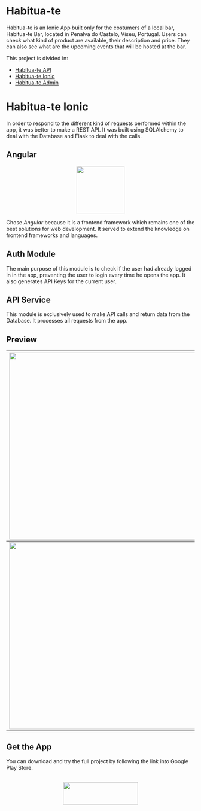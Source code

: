 # Habitua-te

Habitua-te is an Ionic App built only for the costumers of a local bar, Habitua-te Bar, located in Penalva do Castelo, Viseu, Portugal. Users can check what kind of product are available, their description and price. They can also see what are the upcoming events that will be hosted at the bar.

This project is divided in:

* [Habitua-te API](https://www.github.com/paulogil93/habitua-te-api)
* [Habitua-te Ionic](https://www.github.com/paulogil93/habitua-te-ionic)
* [Habitua-te Admin](https://www.github.com/paulogil93/habitua-te-admin)



# Habitua-te Ionic

In order to respond to the different kind of requests performed within the app, it was better to make a REST API. It was built using SQLAlchemy to deal with the Database and Flask to deal with the calls.

## Angular  

<p align="center">
	<img src="https://pluralsight2.imgix.net/paths/images/angular-14a0f6532f.png" width=128 height=128/>
</p>

Chose _Angular_ because it is a frontend framework which remains one of the best solutions for web development. It served to extend the knowledge on frontend frameworks and languages.

## Auth Module

The main purpose of this module is to check if the user had already logged in in the app, preventing the user to login every time he opens the app. It also generates API Keys for the current user.

## API Service

This module is exclusively used to make API calls and return data from the Database. It processes all requests from the app.

## Preview



|<img src="https://i.imgur.com/OLz0njk.jpg" width=500/>|<img src="https://i.imgur.com/OLz0njk.jpg" width=500/>|<img src="https://i.imgur.com/OLz0njk.jpg" width=500/>|<img src="https://i.imgur.com/OLz0njk.jpg" width=500/>|
|:-------------------:|:-------------------:|:-------------------:|:-------------------:|
|<img src="https://i.imgur.com/OLz0njk.jpg" width=500/>|<img src="https://i.imgur.com/OLz0njk.jpg" width=500/>|<img src="https://i.imgur.com/OLz0njk.jpg" width=500/>|<img src="https://i.imgur.com/OLz0njk.jpg" width=500/>|



## Get the App

You can download and try the full project by following the link into Google Play Store.
<br>
<br>
<p align="center">
	<a href="https://play.google.com/store/apps/details?id=com.paulogil.habitua_te">
		<img src="https://lh3.googleusercontent.com/1hJj6Aw2k6cEyFu10xdj5riLo0wBGFKE5XnbGaymhgo1z8Tsr8EpfJr2jbQFRxDONvwk6lak-62F2Fx7-_jp-ykJKA=w1000" width=200 height=60>
	</a>
</p>
